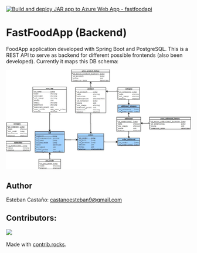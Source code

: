 [![Build and deploy JAR app to Azure Web App - fastfoodapi](https://github.com/JEstebanCDev/FastFoodApp_Backend/actions/workflows/main_fastfoodapi.yml/badge.svg)](https://github.com/JEstebanCDev/FastFoodApp_Backend/actions/workflows/main_fastfoodapi.yml)
# FastFoodApp (Backend)
FoodApp application developed with Spring Boot and PostgreSQL. This is a REST API to serve as backend for different possible frontends (also been developed).
Currently it maps this DB schema:

<img src="FastFood-version%209.jpeg" alt="DB Schema" title="Database schema version 8">

## Author
Esteban Castaño: <castanoesteban9@gmail.com>
## Contributors:

<a href="https://github.com/JEstebanCDev/FastFoodApp_Backend/graphs/contributors">
<img src="https://contrib.rocks/image?repo=JEstebanCDev/FastFoodApp_Backend" />
</a>

Made with [contrib.rocks](https://contrib.rocks).

